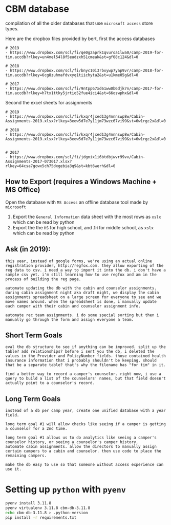 # CBM database

compilation of all the older databases that use `microsoft access` store types.

Here are the dropbox files provided by bert, first the access databases

```
# 2019
- https://www.dropbox.com/scl/fi/qe0g2aprk1qvuroa1lwa0/camp-2019-for-tim.accdb?rlkey=un4mel54l8f5eudzxh51cmeak&st=gf08c124&dl=0

# 2018
- https://www.dropbox.com/scl/fi/bnyc10i3rbxywp7yap9vr/camp-2018-for-tim.accdb?rlkey=6cg8zuhmafdvxyq1tiichyta2&st=u1kme05g&dl=0

# 2017
- https://www.dropbox.com/scl/fi/9ntpp67xd61ww0b6djk7n/camp-2017-for-tim.accdb?rlkey=h7tx1ttky5jrtio52fue4ici4&st=66oswphx&dl=0
```

Second the excel sheets for assignments

```
# 2019
- https://www.dropbox.com/scl/fi/kxqr4jxed13g4nnnswp8w/Cabin-Assignments-2019.xlsx?rlkey=3eow5d7e7y11jm73wzc67vi99&st=6w1rgc2x&dl=0

# 2018
- https://www.dropbox.com/scl/fi/kxqr4jxed13g4nnnswp8w/Cabin-Assignments-2019.xlsx?rlkey=3eow5d7e7y11jm73wzc67vi99&st=6w1rgc2x&dl=0


# 2017
- https://www.dropbox.com/scl/fi/jdgnix1i6btdbjwvr99vv/Cabin-Assignments-2017-073017.xlsx?rlkey=64csa7gcwx5ch75dxgebia3q9&st=kbt6werh&dl=0
```

## How to Export (requires a Windows Machine + MS Office)

Open the database with `MS Access` an offline database tool made by `microsoft`

1. Export the `General Information` data sheet with the most rows as `xslx` which can be read by python
2. Export the the `HS` for high school, and `JH` for middle school, as `xslx` which can be read by python

## Ask (in 2019):

```
this year, instead of google forms, we're using an actual online registration provider, http://regfox.com. they allow exporting of the reg data to csv. i need a way to import it into the db. i don't have a sample csv yet. i'm still learning how to use regfox and am in the process of building the reg page.

automate updating the db with the cabin and counselor assignments. during cabin assignment night aka draft night, we display the cabin assignments spreadsheet on a large screen for everyone to see and we move names around. when the spreadsheet is done, i manually update each camper with their cabin and counselor assignment info.

automate rec team assignments. i do some special sorting but then i manually go through the form and assign everyone a team.
```


## Short Term Goals

```
eval the db structure to see if anything can be improved. split up the table? add relationships? before i sent you the db, i deleted the values in the Provider and PolicyNumber fields. those contained health insurance information that i probably shouldn't be keeping. should that be a separate table? that's why the filename has "for tim" in it.

find a better way to record a camper's counselor. right now, i use a query to build a list of the counselors' names, but that field doesn't actually point to a counselor's record.
```

## Long Term Goals
```
instead of a db per camp year, create one unified database with a year field.

long term goal #1 will allow checks like seeing if a camper is getting a counselor for a 2nd time.

long term goal #1 allows us to do analytics like seeing a camper's counselor history, or seeing a counselor's camper history.
automate cabin assignments. allow the directors to manually assign certain campers to a cabin and counselor. then use code to place the remaining campers.

make the db easy to use so that someone without access experience can use it.
```


# Setting up `python` with `pyenv`

```sh
pyenv install 3.11.8
pyenv virtualenv 3.11.8 cbm-db-3.11.8
echo cbm-db-3.11.8 > .python-version
pip install -r requirements.txt
```